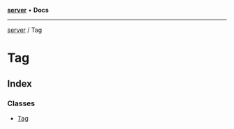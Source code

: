 [**server**](../README.md) • **Docs**

***

[server](../README.md) / Tag

# Tag

## Index

### Classes

- [Tag](classes/Tag.md)
